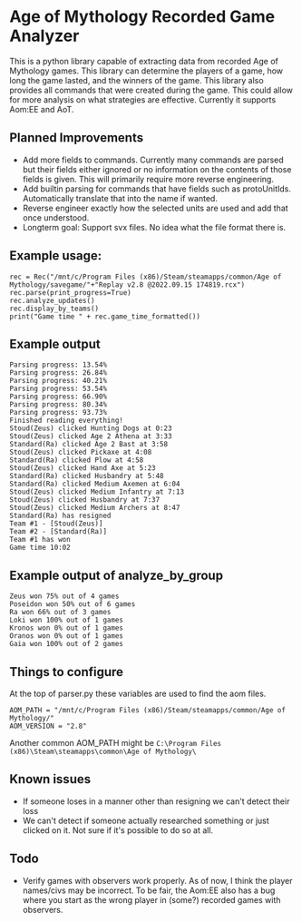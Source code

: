 # Age of Mythology Recorded Game Analyzer
This is a python library capable of extracting data from recorded Age of Mythology games. This library can determine the players of a game, how long the game lasted, and the winners of the game. This library also provides all commands that were created during the game. This could allow for more analysis on what strategies are effective. Currently it supports Aom:EE and AoT. 

## Planned Improvements
- Add more fields to commands. Currently many commands are parsed but their fields either ignored or no information on the contents of those fields is given. This will primarily require more reverse engineering.
- Add builtin parsing for commands that have fields such as protoUnitIds. Automatically translate that into the name if wanted.
- Reverse engineer exactly how the selected units are used and add that once understood.
- Longterm goal: Support svx files. No idea what the file format there is.

## Example usage:
```
rec = Rec("/mnt/c/Program Files (x86)/Steam/steamapps/common/Age of Mythology/savegame/"+"Replay v2.8 @2022.09.15 174819.rcx")
rec.parse(print_progress=True)
rec.analyze_updates()
rec.display_by_teams()
print("Game time " + rec.game_time_formatted())
```
## Example output
```
Parsing progress: 13.54%
Parsing progress: 26.84%
Parsing progress: 40.21%
Parsing progress: 53.54%
Parsing progress: 66.90%
Parsing progress: 80.34%
Parsing progress: 93.73%
Finished reading everything!
Stoud(Zeus) clicked Hunting Dogs at 0:23
Stoud(Zeus) clicked Age 2 Athena at 3:33
Standard(Ra) clicked Age 2 Bast at 3:58
Stoud(Zeus) clicked Pickaxe at 4:08
Standard(Ra) clicked Plow at 4:58
Stoud(Zeus) clicked Hand Axe at 5:23
Standard(Ra) clicked Husbandry at 5:48
Standard(Ra) clicked Medium Axemen at 6:04
Stoud(Zeus) clicked Medium Infantry at 7:13
Stoud(Zeus) clicked Husbandry at 7:37
Stoud(Zeus) clicked Medium Archers at 8:47
Standard(Ra) has resigned
Team #1 - [Stoud(Zeus)]
Team #2 - [Standard(Ra)]
Team #1 has won
Game time 10:02
```

## Example output of analyze_by_group
```
Zeus won 75% out of 4 games
Poseidon won 50% out of 6 games
Ra won 66% out of 3 games
Loki won 100% out of 1 games
Kronos won 0% out of 1 games
Oranos won 0% out of 1 games
Gaia won 100% out of 2 games
```

## Things to configure
At the top of parser.py these variables are used to find the aom files.

`AOM_PATH = "/mnt/c/Program Files (x86)/Steam/steamapps/common/Age of Mythology/"`<br>
`AOM_VERSION = "2.8"`

Another common AOM_PATH might be `C:\Program Files (x86)\Steam\steamapps\common\Age of Mythology\`

## Known issues
- If someone loses in a manner other than resigning we can't detect their loss
- We can't detect if someone actually researched something or just clicked on it. Not sure if it's possible to do so at all.

## Todo
- Verify games with observers work properly. As of now, I think the player names/civs may be incorrect. To be fair, the Aom:EE also has a bug where you start as the wrong player in (some?) recorded games with observers.
